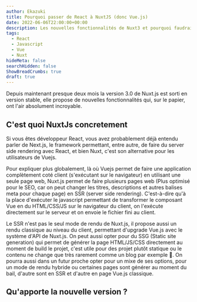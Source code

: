 ```yaml
---
author: Ekazuki
title: Pourquoi passer de React à NuxtJS (donc Vue.js)
date: 2022-06-06T22:00:00+00:00
description: Les nouvelles fonctionnalités de Nuxt3 et pourquoi faudrait-il l'utiliser ?
tags:
  - React
  - Javascript
  - Vue
  - Nuxt
hideMeta: false
searchHidden: false
ShowBreadCrumbs: true
draft: true
---
```


Depuis maintenant presque deux mois la version 3.0 de Nuxt.js est sorti en version stable, elle propose de nouvelles fonctionnalités qui, sur le papier, ont l'air absolument incroyable.

## C'est quoi NuxtJs concretement

Si vous êtes développeur React, vous avez probablement déjà entendu parler de Next.js, le framework permettant, entre autre, de faire du server side rendering avec React, et bien Nuxt, c'est son alternative pour les utilisateurs de Vuejs.

Pour expliquer plus globalement, là où Vuejs permet de faire une application complètement coté client (s'exécutant sur le navigateur) en utilisant une seule page web, Nuxt.js permet de faire plusieurs pages web (Plus optimisé pour le SEO, car on peut changer les titres, descriptions et autres balises meta pour chaque page) en SSR (server side rendering). C'est-à-dire qu'à la place d'exécuter le javascript permettant de transformer le composant Vue en du HTML/CSS/JS sur le navigateur du client, on l'exécute directement sur le serveur et on envoie le fichier fini au client.

Le SSR n'est pas le seul mode de rendu de Nuxt.js, il propose aussi un rendu classique au niveau du client, permettant d'upgrade Vue.js avec le système d'API de Nuxt.js. On peut aussi opter pour du SSG (Static site generation) qui permet de générer la page HTML/JS/CSS directement au moment de build le projet, c'est utile pour des projet plutôt statique ou le contenu ne change que très rarement comme un blog par exemple 👀. On pourra aussi dans un futur proche opter pour un mixe de ses options, pour un mode de rendu hybride ou certaines pages sont générer au moment du bail, d'autre sont en SSR et d'autre en page Vue.js classique.

## Qu'apporte la nouvelle version ?
